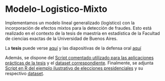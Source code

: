 # Modelo-Logistico-Mixto
Implementamos un modelo lineal generalizado (logístico) con la incorporación de efectos mixtos para la detección de fraudes. Esto está realizado en el contexto de la tesis de maestría en estadística de la Facultad de ciencias exactas de la Universidad de Buenos Aires.

La **tesis** puede verse [aquí](https://github.com/ianbounos/Modelo-Logistico-Mixto/blob/main/TESIS_Modelo_Logistico_Mixto.pdf) y las diapositivas de la defensa oral  [aquí](https://github.com/ianbounos/Modelo-Logistico-Mixto/blob/main/Presentacion_defensa_tesis_Bounos.pdf)

Además, se dispone del [Script comentado utilizado para las aplicaciones prácticas de la tesis](https://github.com/ianbounos/Modelo-Logistico-Mixto/blob/main/Script_Final.R) y el [dataset correspondiente](https://github.com/ianbounos/Modelo-Logistico-Mixto/blob/main/insurance_claims_original.csv). 
Finalmente, se adjunta [Script en R del ejemplo ilustrativo de elecciones presidenciales](https://github.com/ianbounos/Modelo-Logistico-Mixto/blob/main/Script%20Teorico%20Elecciones.R) y su respectivo [dataset](https://github.com/ianbounos/Modelo-Logistico-Mixto/blob/main/eleccion.txt).



